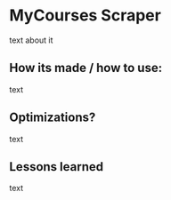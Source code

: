 # MyCourses Scraper

text about it

## How its made / how to use:

text

## Optimizations?

text

## Lessons learned

text
